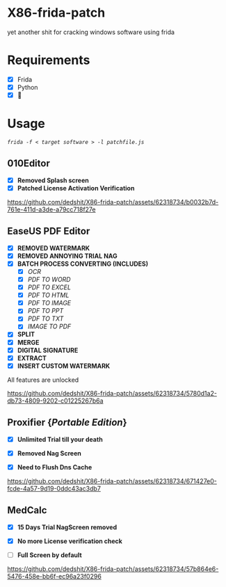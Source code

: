 # X86-frida-patch      
  yet another shit for cracking windows software using frida

# Requirements

  - [x] Frida
  - [x] Python
  - [x] :brain:

# Usage

  *`frida -f < target software > -l patchfile.js`*
  
## 010Editor 


  - [x] **Removed Splash screen**
  - [x] **Patched License Activation Verification**
        
https://github.com/dedshit/X86-frida-patch/assets/62318734/b0032b7d-761e-411d-a3de-a79cc718f27e

## EaseUS PDF Editor


  - [X] **REMOVED WATERMARK**
  - [X] **REMOVED ANNOYING TRIAL NAG**
  - [x] **BATCH PROCESS CONVERTING (INCLUDES)**
      - [X] *OCR*
      - [X] *PDF TO WORD*
      - [X] *PDF TO EXCEL*
      - [X] *PDF TO HTML*
      - [X] *PDF TO IMAGE*
      - [X] *PDF TO PPT*
      - [X] *PDF TO TXT*
      - [X] *IMAGE TO PDF*
  - [X] **SPLIT**
  - [X] **MERGE**
  - [x] **DIGITAL SIGNATURE**
  - [x] **EXTRACT**
  - [X] **INSERT CUSTOM WATERMARK**

 All features are unlocked



https://github.com/dedshit/X86-frida-patch/assets/62318734/5780d1a2-db73-4809-9202-c01225267b6a


## Proxifier {*Portable Edition*}


   - [x] **Unlimited Trial till your death**
   - [x] **Removed Nag Screen**
   - [x] **Need to Flush Dns Cache**




https://github.com/dedshit/X86-frida-patch/assets/62318734/671427e0-fcde-4a57-9d19-0ddc43ac3db7



## MedCalc


   - [x] **15 Days Trial NagScreen removed**
   - [x] **No more License verification check**
   - [ ] **Full Screen by default**





https://github.com/dedshit/X86-frida-patch/assets/62318734/57b864e6-5476-458e-bb6f-ec96a23f0296


